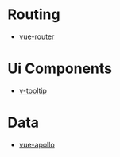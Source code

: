 # Routing

- [vue-router](https://github.com/vuejs/vue-router)

# Ui Components

- [v-tooltip](https://github.com/Akryum/vue-tooltip)

# Data

- [vue-apollo](https://github.com/Akryum/vue-apollo/)
